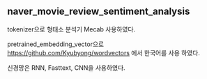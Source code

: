 ## naver_movie_review_sentiment_analysis
 tokenizer으로 형태소 분석기 Mecab 사용하였다.
 
 pretrained_embedding_vector으로 https://github.com/Kyubyong/wordvectors 에서 한국어를 사용 하였다.
 
 신경망은 RNN, Fasttext, CNN을 사용하였다. 
